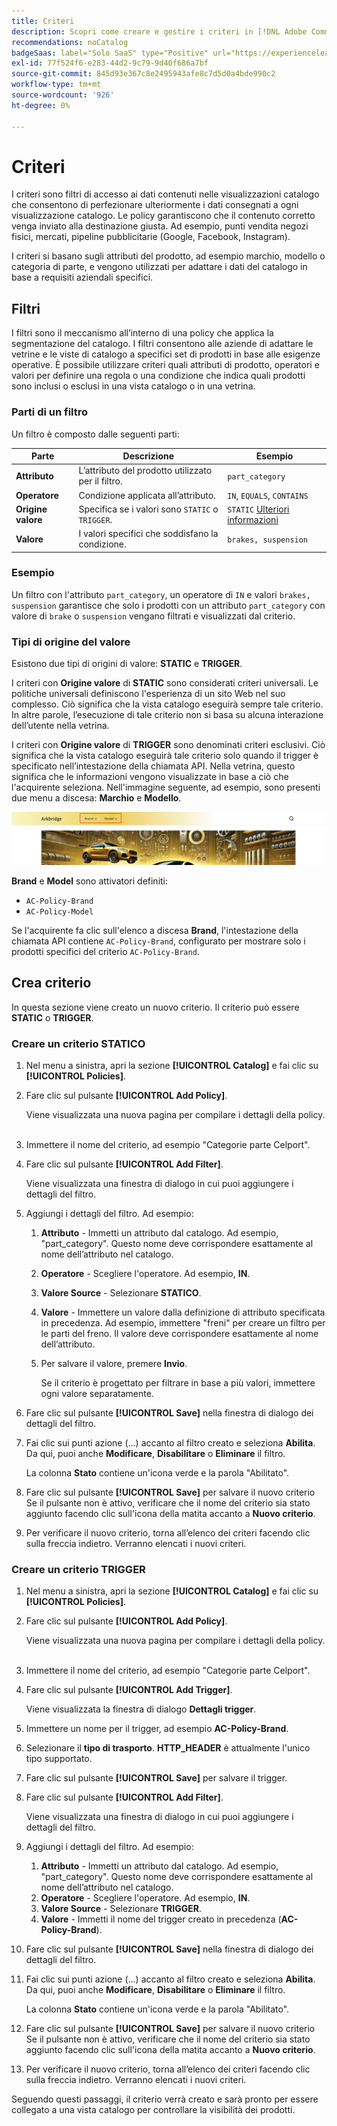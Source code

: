 ```yaml
---
title: Criteri
description: Scopri come creare e gestire i criteri in [!DNL Adobe Commerce Optimizer].
recommendations: noCatalog
badgeSaas: label="Solo SaaS" type="Positive" url="https://experienceleague.adobe.com/en/docs/commerce/user-guides/product-solutions" tooltip="Applicabile solo ai progetti Adobe Commerce as a Cloud Service e Adobe Commerce Optimizer (infrastruttura SaaS gestita da Adobe)."
exl-id: 77f524f6-e283-44d2-9c79-9d40f686a7bf
source-git-commit: 845d93e367c8e2495943afe8c7d5d0a4bde990c2
workflow-type: tm+mt
source-wordcount: '926'
ht-degree: 0%

---
```


# Criteri

I criteri sono filtri di accesso ai dati contenuti nelle visualizzazioni catalogo che consentono di perfezionare ulteriormente i dati consegnati a ogni visualizzazione catalogo. Le policy garantiscono che il contenuto corretto venga inviato alla destinazione giusta. Ad esempio, punti vendita negozi fisici, mercati, pipeline pubblicitarie (Google, Facebook, Instagram).

I criteri si basano sugli attributi del prodotto, ad esempio marchio, modello o categoria di parte, e vengono utilizzati per adattare i dati del catalogo in base a requisiti aziendali specifici. &#x200B;

## Filtri

I filtri sono il meccanismo all’interno di una policy che applica la segmentazione del catalogo. I filtri consentono alle aziende di adattare le vetrine e le viste di catalogo a specifici set di prodotti in base alle esigenze operative. È possibile utilizzare criteri quali attributi di prodotto, operatori e valori per definire una regola o una condizione che indica quali prodotti sono inclusi o esclusi in una vista catalogo o in una vetrina.

### Parti di un filtro

Un filtro è composto dalle seguenti parti:

| Parte | Descrizione | Esempio |
|---|---|---|
| **Attributo** | L’attributo del prodotto utilizzato per il filtro. | `part_category` |
| **Operatore** | Condizione applicata all’attributo. | `IN`, `EQUALS`, `CONTAINS` |
| **Origine valore** | Specifica se i valori sono `STATIC` o `TRIGGER`. | `STATIC` [Ulteriori informazioni](#value-source-types) |
| **Valore** | I valori specifici che soddisfano la condizione. | `brakes, suspension` |

### Esempio

Un filtro con l&#39;attributo `part_category`, un operatore di `IN` e valori `brakes, suspension` garantisce che solo i prodotti con un attributo `part_category` con valore di `brake` o `suspension` vengano filtrati e visualizzati dal criterio.

### Tipi di origine del valore

Esistono due tipi di origini di valore: **STATIC** e **TRIGGER**.

I criteri con **Origine valore** di **STATIC** sono considerati criteri universali. Le politiche universali definiscono l&#39;esperienza di un sito Web nel suo complesso. Ciò significa che la vista catalogo eseguirà sempre tale criterio. In altre parole, l’esecuzione di tale criterio non si basa su alcuna interazione dell’utente nella vetrina.

I criteri con **Origine valore** di **TRIGGER** sono denominati criteri esclusivi. Ciò significa che la vista catalogo eseguirà tale criterio solo quando il trigger è specificato nell’intestazione della chiamata API. Nella vetrina, questo significa che le informazioni vengono visualizzate in base a ciò che l&#39;acquirente seleziona. Nell&#39;immagine seguente, ad esempio, sono presenti due menu a discesa: **Marchio** e **Modello**.

![Attiva origine valore in storefront](../assets/policy-trigger.png)

**Brand** e **Model** sono attivatori definiti:

- `AC-Policy-Brand`
- `AC-Policy-Model`

Se l&#39;acquirente fa clic sull&#39;elenco a discesa **Brand**, l&#39;intestazione della chiamata API contiene `AC-Policy-Brand`, configurato per mostrare solo i prodotti specifici del criterio `AC-Policy-Brand`.

## Crea criterio

In questa sezione viene creato un nuovo criterio. Il criterio può essere **STATIC** o **TRIGGER**.

### Creare un criterio STATICO

1. Nel menu a sinistra, apri la sezione **[!UICONTROL Catalog]** e fai clic su **[!UICONTROL Policies]**.

1. Fare clic sul pulsante **[!UICONTROL Add Policy]**.

   Viene visualizzata una nuova pagina per compilare i dettagli della policy. &#x200B;

1. Immettere il nome del criterio, ad esempio &quot;Categorie parte Celport&quot;.

1. Fare clic sul pulsante **[!UICONTROL Add Filter]**.

   Viene visualizzata una finestra di dialogo in cui puoi aggiungere i dettagli del filtro.

1. Aggiungi i dettagli del filtro. Ad esempio:

   1. **Attributo** - Immetti un attributo dal catalogo. Ad esempio, &quot;part_category&quot;. Questo nome deve corrispondere esattamente al nome dell’attributo nel catalogo.
   1. **Operatore** - Scegliere l&#39;operatore. Ad esempio, **IN**. &#x200B;
   1. **Valore Source** - Selezionare **STATICO**. &#x200B;
   1. **Valore** - Immettere un valore dalla definizione di attributo specificata in precedenza. Ad esempio, immettere &quot;freni&quot; per creare un filtro per le parti del freno. &#x200B;Il valore deve corrispondere esattamente al nome dell’attributo.
   1. Per salvare il valore, premere **Invio**.

      Se il criterio è progettato per filtrare in base a più valori, immettere ogni valore separatamente.

1. Fare clic sul pulsante **[!UICONTROL Save]** nella finestra di dialogo dei dettagli del filtro. &#x200B;

1. Fai clic sui punti azione (...) accanto al filtro creato e seleziona **Abilita**. Da qui, puoi anche **Modificare**, **Disabilitare** o **Eliminare** il filtro.

   La colonna **Stato** contiene un&#39;icona verde e la parola &quot;Abilitato&quot;.

1. Fare clic sul pulsante **[!UICONTROL Save]** per salvare il nuovo criterio&#x200B; Se il pulsante non è attivo, verificare che il nome del criterio sia stato aggiunto facendo clic sull&#39;icona della matita accanto a **Nuovo criterio**.

1. Per verificare il nuovo criterio, torna all’elenco dei criteri facendo clic sulla freccia indietro. &#x200B;Verranno elencati i nuovi criteri.

### Creare un criterio TRIGGER

1. Nel menu a sinistra, apri la sezione **[!UICONTROL Catalog]** e fai clic su **[!UICONTROL Policies]**.

1. Fare clic sul pulsante **[!UICONTROL Add Policy]**.

   Viene visualizzata una nuova pagina per compilare i dettagli della policy. &#x200B;

1. Immettere il nome del criterio, ad esempio &quot;Categorie parte Celport&quot;.

1. Fare clic sul pulsante **[!UICONTROL Add Trigger]**.

   Viene visualizzata la finestra di dialogo **Dettagli trigger**.

1. Immettere un nome per il trigger, ad esempio **AC-Policy-Brand**.

1. Selezionare il **tipo di trasporto**. **HTTP_HEADER** è attualmente l&#39;unico tipo supportato.

1. Fare clic sul pulsante **[!UICONTROL Save]** per salvare il trigger.

1. Fare clic sul pulsante **[!UICONTROL Add Filter]**.

   Viene visualizzata una finestra di dialogo in cui puoi aggiungere i dettagli del filtro.

1. Aggiungi i dettagli del filtro. Ad esempio:

   1. **Attributo** - Immetti un attributo dal catalogo. Ad esempio, &quot;part_category&quot;. Questo nome deve corrispondere esattamente al nome dell’attributo nel catalogo.
   1. **Operatore** - Scegliere l&#39;operatore. Ad esempio, **IN**. &#x200B;
   1. **Valore Source** - Selezionare **TRIGGER**. &#x200B;
   1. **Valore** - Immetti il nome del trigger creato in precedenza (**AC-Policy-Brand**).

1. Fare clic sul pulsante **[!UICONTROL Save]** nella finestra di dialogo dei dettagli del filtro. &#x200B;

1. Fai clic sui punti azione (...) accanto al filtro creato e seleziona **Abilita**. Da qui, puoi anche **Modificare**, **Disabilitare** o **Eliminare** il filtro.

   La colonna **Stato** contiene un&#39;icona verde e la parola &quot;Abilitato&quot;.

1. Fare clic sul pulsante **[!UICONTROL Save]** per salvare il nuovo criterio&#x200B; Se il pulsante non è attivo, verificare che il nome del criterio sia stato aggiunto facendo clic sull&#39;icona della matita accanto a **Nuovo criterio**.

1. Per verificare il nuovo criterio, torna all’elenco dei criteri facendo clic sulla freccia indietro. &#x200B;Verranno elencati i nuovi criteri.

Seguendo questi passaggi, il criterio verrà creato e sarà pronto per essere collegato a una vista catalogo per controllare la visibilità dei prodotti.
